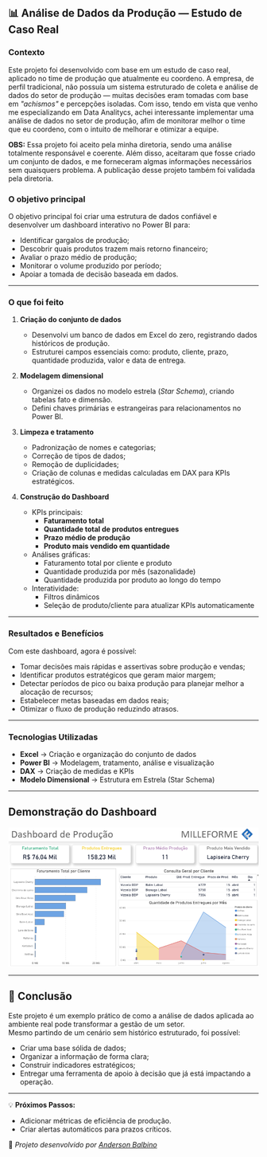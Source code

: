 ## 📊 Análise de Dados da Produção — Estudo de Caso Real

### Contexto
Este projeto foi desenvolvido com base em um estudo de caso real, aplicado no time de produção que atualmente eu coordeno. 
A empresa, de perfil tradicional, não possuía um sistema estruturado de coleta e análise de dados do setor de produção — muitas decisões eram tomadas com base em *"achismos"* e percepções isoladas. Com isso, tendo em vista que venho me especializando em Data Analitycs, achei interessante implementar uma análise de dados no setor de produção, afim de monitorar melhor o time que eu coordeno, com o intuito de melhorar e otimizar a equipe.


**OBS:** Essa projeto foi aceito pela minha diretoria, sendo uma análise totalmente responsável e coerente. Além disso, aceitaram que fosse criado um conjunto de dados, e me forneceram algmas informações necessários sem quaisquers problema. A publicação desse projeto também foi validada pela diretoria.

### O objetivo principal 
O objetivo principal foi criar uma estrutura de dados confiável e desenvolver um dashboard interativo no Power BI para:
- Identificar gargalos de produção;
- Descobrir quais produtos trazem mais retorno financeiro;
- Avaliar o prazo médio de produção;
- Monitorar o volume produzido por período;
- Apoiar a tomada de decisão baseada em dados.

---

### O que foi feito
1. **Criação do conjunto de dados**
   - Desenvolvi um banco de dados em Excel do zero, registrando dados históricos de produção.
   - Estruturei campos essenciais como: produto, cliente, prazo, quantidade produzida, valor e data de entrega.
   
2. **Modelagem dimensional**
   - Organizei os dados no modelo estrela (*Star Schema*), criando tabelas fato e dimensão.
   - Defini chaves primárias e estrangeiras para relacionamentos no Power BI.

3. **Limpeza e tratamento**
   - Padronização de nomes e categorias;
   - Correção de tipos de dados;
   - Remoção de duplicidades;
   - Criação de colunas e medidas calculadas em DAX para KPIs estratégicos.

4. **Construção do Dashboard**
   - KPIs principais:
     - **Faturamento total**
     - **Quantidade total de produtos entregues**
     - **Prazo médio de produção**
     - **Produto mais vendido em quantidade**
   - Análises gráficas:
     - Faturamento total por cliente e produto
     - Quantidade produzida por mês (sazonalidade)
     - Quantidade produzida por produto ao longo do tempo
   - Interatividade:
     - Filtros dinâmicos
     - Seleção de produto/cliente para atualizar KPIs automaticamente

---

### Resultados e Benefícios
Com este dashboard, agora é possível:
- Tomar decisões mais rápidas e assertivas sobre produção e vendas;
- Identificar produtos estratégicos que geram maior margem;
- Detectar períodos de pico ou baixa produção para planejar melhor a alocação de recursos;
- Estabelecer metas baseadas em dados reais;
- Otimizar o fluxo de produção reduzindo atrasos.

---

### Tecnologias Utilizadas
- **Excel** → Criação e organização do conjunto de dados
- **Power BI** → Modelagem, tratamento, análise e visualização
- **DAX** → Criação de medidas e KPIs
- **Modelo Dimensional** → Estrutura em Estrela (Star Schema)

---

## Demonstração do Dashboard

![Dashboard de Produção](DashMille/DasMille.png)

---

## 📌 Conclusão
Este projeto é um exemplo prático de como a análise de dados aplicada ao ambiente real pode transformar a gestão de um setor.  
Mesmo partindo de um cenário sem histórico estruturado, foi possível:
- Criar uma base sólida de dados;
- Organizar a informação de forma clara;
- Construir indicadores estratégicos;
- Entregar uma ferramenta de apoio à decisão que já está impactando a operação.

---

💡 **Próximos Passos:**
- Adicionar métricas de eficiência de produção.
- Criar alertas automáticos para prazos críticos.


📌 *Projeto desenvolvido por [Anderson Balbino](https://www.linkedin.com/in/anderson-balbino/)*
